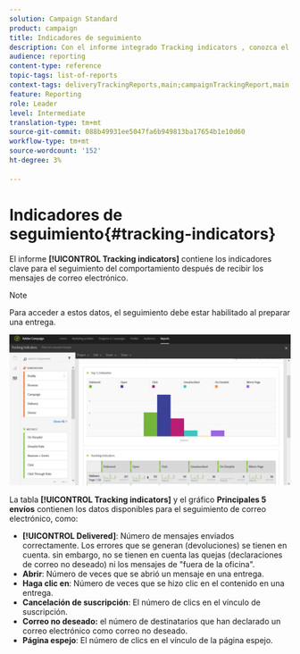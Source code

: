 ```yaml
---
solution: Campaign Standard
product: campaign
title: Indicadores de seguimiento
description: Con el informe integrado Tracking indicators , conozca el comportamiento de sus clientes cuando reciben mensajes de correo electrónico.
audience: reporting
content-type: reference
topic-tags: list-of-reports
context-tags: deliveryTrackingReports,main;campaignTrackingReport,main;programTrackingReport,main
feature: Reporting
role: Leader
level: Intermediate
translation-type: tm+mt
source-git-commit: 088b49931ee5047fa6b949813ba17654b1e10d60
workflow-type: tm+mt
source-wordcount: '152'
ht-degree: 3%

---
```



# Indicadores de seguimiento{#tracking-indicators}

El informe **[!UICONTROL Tracking indicators]** contiene los indicadores clave para el seguimiento del comportamiento después de recibir los mensajes de correo electrónico.

>[!NOTE]
>
>Para acceder a estos datos, el seguimiento debe estar habilitado al preparar una entrega.

![](assets/delivery_reports_2.png)

La tabla **[!UICONTROL Tracking indicators]** y el gráfico **Principales 5 envíos** contienen los datos disponibles para el seguimiento de correo electrónico, como:

* **[!UICONTROL Delivered]**: Número de mensajes enviados correctamente. Los errores que se generan (devoluciones) se tienen en cuenta. sin embargo, no se tienen en cuenta las quejas (declaraciones de correo no deseado) ni los mensajes de &quot;fuera de la oficina&quot;.
* **Abrir**: Número de veces que se abrió un mensaje en una entrega.
* **Haga clic en**: Número de veces que se hizo clic en el contenido en una entrega.
* **Cancelación de suscripción**: El número de clics en el vínculo de suscripción.
* **Correo no deseado:** el número de destinatarios que han declarado un correo electrónico como correo no deseado.
* **Página espejo**: El número de clics en el vínculo de la página espejo.

